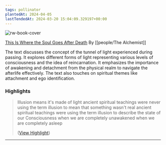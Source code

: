 ```yaml
---
tags: pollinator
plantedAt: 2024-04-05
lastTendedAt: 2024-03-20 15:04:09.329197+00:00
---
```

![rw-book-cover](https://i.ytimg.com/vi/tHS3s5D4F3M/maxresdefault.jpg)

[This Is Where the Soul Goes After Death](https://www.youtube.com/watch?v=tHS3s5D4F3M)
By [[people/The Alchemist]]

The text discusses the concept of the tunnel of light experienced during passing. It explores different forms of light representing various levels of consciousness and the idea of reincarnation. It emphasizes the importance of awakening and detachment from the physical realm to navigate the afterlife effectively. The text also touches on spiritual themes like attachment and ego identification.

### Highlights
> Illusion means it's made of light ancient spiritual teachings were never using the term illusion to mean that something wasn't real ancient spiritual teachings were using the term illusion to describe the state of our Consciousness when we are completely unawakened when we are completely asleep
> 
>  ([View Highlight](https://read.readwise.io/read/01hse683wzrr1x334wncn86np0))


---

